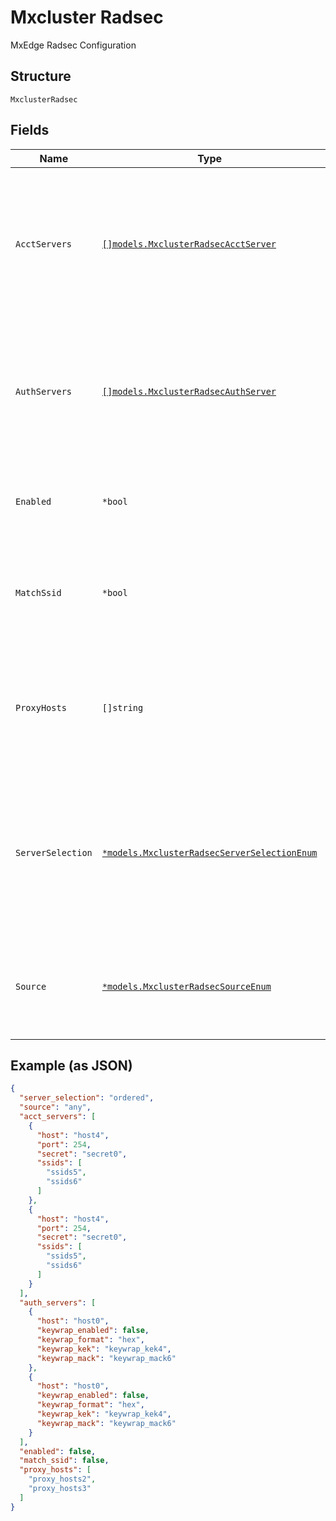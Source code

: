 
# Mxcluster Radsec

MxEdge Radsec Configuration

## Structure

`MxclusterRadsec`

## Fields

| Name | Type | Tags | Description |
|  --- | --- | --- | --- |
| `AcctServers` | [`[]models.MxclusterRadsecAcctServer`](../../doc/models/mxcluster-radsec-acct-server.md) | Optional | list of RADIUS accounting servers, optional, order matters where the first one is treated as primary<br>**Constraints**: *Unique Items Required* |
| `AuthServers` | [`[]models.MxclusterRadsecAuthServer`](../../doc/models/mxcluster-radsec-auth-server.md) | Optional | list of RADIUS authentication servers, order matters where the first one is treated as primary<br>**Constraints**: *Unique Items Required* |
| `Enabled` | `*bool` | Optional | whether to enable service on Mist Edge i.e. RADIUS proxy over TLS |
| `MatchSsid` | `*bool` | Optional | whether to match ssid in request message to select from a subset of RADIUS servers |
| `ProxyHosts` | `[]string` | Optional | hostnames or IPs for Mist AP to use as the TLS Server (i.e. they are reachable from AP) in addition to `tunterm_hosts` |
| `ServerSelection` | [`*models.MxclusterRadsecServerSelectionEnum`](../../doc/models/mxcluster-radsec-server-selection-enum.md) | Optional | ordered (default) / unordered. When ordered, Mist Edge will prefer and go back to the first radius server if possible<br>**Default**: `"ordered"` |
| `Source` | [`*models.MxclusterRadsecSourceEnum`](../../doc/models/mxcluster-radsec-source-enum.md) | Optional | Specify source address to use when connecting to RADIUS servers<br>**Default**: `"any"` |

## Example (as JSON)

```json
{
  "server_selection": "ordered",
  "source": "any",
  "acct_servers": [
    {
      "host": "host4",
      "port": 254,
      "secret": "secret0",
      "ssids": [
        "ssids5",
        "ssids6"
      ]
    },
    {
      "host": "host4",
      "port": 254,
      "secret": "secret0",
      "ssids": [
        "ssids5",
        "ssids6"
      ]
    }
  ],
  "auth_servers": [
    {
      "host": "host0",
      "keywrap_enabled": false,
      "keywrap_format": "hex",
      "keywrap_kek": "keywrap_kek4",
      "keywrap_mack": "keywrap_mack6"
    },
    {
      "host": "host0",
      "keywrap_enabled": false,
      "keywrap_format": "hex",
      "keywrap_kek": "keywrap_kek4",
      "keywrap_mack": "keywrap_mack6"
    }
  ],
  "enabled": false,
  "match_ssid": false,
  "proxy_hosts": [
    "proxy_hosts2",
    "proxy_hosts3"
  ]
}
```

